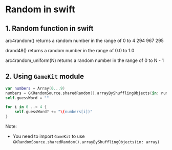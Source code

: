 # Random in swift

## 1. Random function in swift

arc4random() returns a random number in the range of 0 to 4 294 967 295

drand48() returns a random number in the range of 0.0 to 1.0

arc4random_uniform(N) returns a random number in the range of 0 to N - 1

## 2. Using `GameKit` module

```swift
var numbers = Array(0...9)
numbers = GKRandomSource.sharedRandom().arrayByShufflingObjects(in: numbers) as! [Int]
self.guessWord = ""

for i in 0 ..< 4 {
    self.guessWord? += "\(numbers[i])"
}
```

Note:
-   You need to import `GameKit` to use `GKRandomSource.sharedRandom().arrayByShufflingObjects(in: array)`